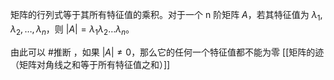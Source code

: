 矩阵的行列式等于其所有特征值的乘积。对于一个 n 阶矩阵 $A$，若其特征值为 $\lambda_1, \lambda_2, \dots, \lambda_n$，则 $|A| = \lambda_1 \lambda_2 \dots \lambda_n$。

由此可以 #推断 ，如果 $|A| \neq 0$，那么它的任何一个特征值都不能为零 [[矩阵的迹（矩阵对角线之和等于所有特征值之和）]]
